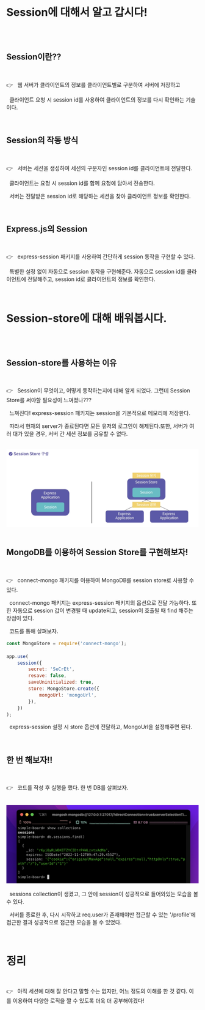 <br>

# Session에 대해서 알고 갑시다!

<br>

<br>

## Session이란??

<br>

👉 &nbsp; 웹 서버가 클라이언트의 정보를 클라이언트별로 구분하여 서버에 저장하고

&nbsp; 클라이언트 요청 시 session id를 사용하여 클라이언트의 정보를 다시 확인하는 기술이다.

<br>

## Session의 작동 방식

<br>

👉 &nbsp; 서버는 세션을 생성하여 세션의 구분자인 session id를 클라이언트에 전달한다.

&nbsp; 클라이언트는 요청 시 session id를 함께 요청에 담아서 전송한다.

&nbsp; 서버는 전달받은 session id로 해당하는 세션을 찾아 클라이언트 정보를 확인한다.

<br>

## Express.js의 Session

<br>

👉 &nbsp; express-session 패키지를 사용하여 간단하게 session 동작을 구현할 수 있다.

&nbsp; 특별한 설정 없이 자동으로 session 동작을 구현해준다. 자동으로 session id를 클라이언트에 전달해주고, session id로 클라이언트의 정보를 확인한다.

<br>

# Session-store에 대해 배워봅시다.

<br>

<br>

## Session-store를 사용하는 이유

<br>

👉 &nbsp; Session이 무엇이고, 어떻게 동작하는지에 대해 알게 되었다. 그런데 Session Store를 써야할 필요성이 느껴졌나???

&nbsp; 느껴진다! express-session 패키지는 session을 기본적으로 메모리에 저장한다.

&nbsp; 따라서 현재의 server가 종료된다면 모든 유저의 로그인이 해제된다.또한, 서버가 여러 대가 있을 경우, 서버 간 세션 정보를 공유할 수 없다.

<br>

<img src="./imgs/session-store.png" alt="session store를 설명하는 사진">

<br>

<br>

## MongoDB를 이용하여 Session Store를 구현해보자!

<br>

👉 &nbsp; connect-mongo 패키지를 이용하여 MongoDB를 session store로 사용할 수 있다.

&nbsp; connect-mongo 패키지는 express-session 패키지의 옵션으로 전달 가능하다. 또한 자동으로 session 값이 변경될 때 update되고, session이 호출될 때 find 해주는 장점이 있다.

&nbsp; 코드를 통해 살펴보자.

```js
const MongoStore = require('connect-mongo');

app.use(
    session({
        secret: 'SeCrEt',
        resave: false,
        saveUninitialized: true,
        store: MongoStore.create({
            mongoUrl: 'mongoUrl',
        }),
    })
);
```

&nbsp; express-session 설정 시 store 옵션에 전달하고, MongoUrl을 설정해주면 된다.

<br>

## 한 번 해보자!!

<br>

👉 &nbsp; 코드를 작성 후 실행을 했다. 한 번 DB를 살펴보자.

<br>

<img src="./imgs/connect-mongo.png">

<br>

&nbsp; sessions collection이 생겼고, 그 안에 session이 성공적으로 들어와있는 모습을 볼 수 있다.

&nbsp; 서버를 종료한 후, 다시 시작하고 req.user가 존재해야만 접근할 수 있는 '/profile'에 접근한 결과 성공적으로 접근한 모습을 볼 수 있었다.

<br>

# 정리

<br>

👉 &nbsp; 아직 세션에 대해 잘 안다고 말할 수는 없지만, 어느 정도의 이해를 한 것 같다. 이를 이용하여 다양한 로직을 짤 수 있도록 더욱 더 공부해야겠다!
